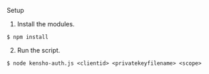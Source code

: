 
Setup

1. Install the modules.

```
$ npm install
```

2. Run the script.

```
$ node kensho-auth.js <clientid> <privatekeyfilename> <scope>
```

